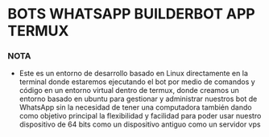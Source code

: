 # BOTS WHATSAPP BUILDERBOT APP TERMUX

### NOTA
- Este es un entorno de desarrollo basado en Linux directamente en la terminal donde estaremos ejecutando el bot por medio de comandos y código en un entorno virtual dentro de termux, donde creamos un entorno basado en ubuntu para gestionar y administrar nuestros bot de WhatsApp sin la necesidad de tener una computadora también dando como objetivo principal la flexibilidad y facilidad para poder usar nuestro dispositivo de 64 bits como un dispositivo antiguo como un servidor vps
